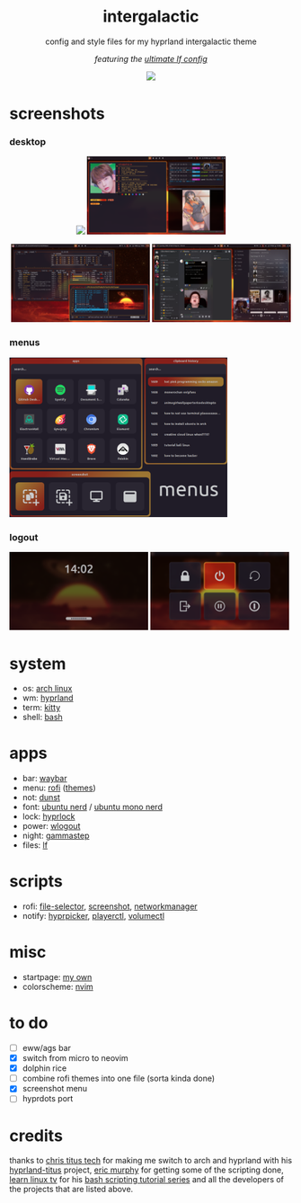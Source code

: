 <div align="center">
 <h1>intergalactic</h1>
 <p>config and style files for my hyprland intergalactic theme</p>
 <p><i>featuring the <a href="https://github.com/cafreo/hyprland-intergalactic/tree/main/dotconfig/lf">ultimate lf config</i></a></p>
 <p><a href="https://github.com/zemmsoares/awesome-rices"> <img src="https://raw.githubusercontent.com/zemmsoares/awesome-rices/main/assets/awesome-rice-badge.svg"></a></p>
 </div>
 
 # screenshots
 
 ### desktop
 
 <div align="center">
 <p><img width=49% src="/src/branch/main/screenshots/screenshots/screenshot1.png"/> <img width=49% src="screenshots/screenshot2.png"/></p>
 <p><img width=49% src="/screenshots/screenshot3.png"/> <img width=49% src="/screenshots/screenshot4.png"/></p>
 </div>
 
 ### menus
 
  <p><img width=77% src="/screenshots/screenshot5.png"/></p>
 
 ### logout
 
<p><img width=49% src="/screenshots/screenshot7.png"/> <img width=49% src="/screenshots/screenshot6.png"/></p>
 
 # system
 - os: [arch linux](https://archlinux.org)
 - wm: [hyprland](https://github.com/hyprwm/Hyprland)
 - term: [kitty](https://github.com/kovidgoyal/kitty)
 - shell: [bash](https://www.gnu.org/software/bash/)

 # apps
 - bar: [waybar](https://github.com/Alexays/Waybar)
 - menu: [rofi](https://github.com/davatorium/rofi) ([themes](https://github.com/adi1090x/rofi))
 - not: [dunst](https://github.com/dunst-project/dunst)
 - font: [ubuntu nerd](https://www.nerdfonts.com/font-downloads) / [ubuntu mono nerd](https://www.nerdfonts.com/font-downloads)
 - lock: [hyprlock](https://github.com/hyprwm/hyprlock)
 - power: [wlogout](https://github.com/ArtsyMacaw/wlogout)
 - night: [gammastep](https://gitlab.com/chinstrap/gammastep)
 - files: [lf](https://github.com/gokcehan/lf)

 # scripts
 - rofi: [file-selector](https://gitlab.com/matclab/rofi-file-selector/-/tree/master/), [screenshot](https://github.com/cafreo/hyprland-intergalactic/blob/main/scripts/rofi/rofi-screenshot.sh), [networkmanager](https://github.com/cafreo/hyprland-intergalactic/blob/main/scripts/rofi/rofi-networkmanager.sh)
 - notify: [hyprpicker](https://github.com/cafreo/hyprland-intergalactic/blob/main/dotconfig/notify-send/scripts/notify_hyprpicker.sh), [playerctl](https://github.com/cafreo/hyprland-intergalactic/blob/main/dotconfig/notify-send/scripts/notify_playerctl.sh), [volumectl](https://github.com/cafreo/hyprland-intergalactic/blob/main/dotconfig/notify-send/scripts/notify_volumectl.sh)

 # misc

 - startpage: [my own](https://github.com/cafreo/startpage)
 - colorscheme: [nvim](https://github.com/cafreo/intergalactic.nvim )

 # to do
 - [ ] eww/ags bar
 - [x] switch from micro to neovim
 - [x] dolphin rice
 - [ ] combine rofi themes into one file (sorta kinda done)
 - [x] screenshot menu
 - [ ] hyprdots port

 # credits
thanks to [chris titus tech](https://github.com/ChrisTitusTech) for making me switch to arch and hyprland with his [hyprland-titus](https://github.com/ChrisTitusTech/hyprland-titus) project, [eric murphy](https://github.com/ericmurphyxyz) for getting some of the scripting done, [learn linux tv](https://www.youtube.com/channel/UCxQKHvKbmSzGMvUrVtJYnUA) for his [bash scripting tutorial series](https://www.youtube.com/playlist?list=PLT98CRl2KxKGj-VKtApD8-zCqSaN2mD4w) and all the developers of the projects that are listed above.
